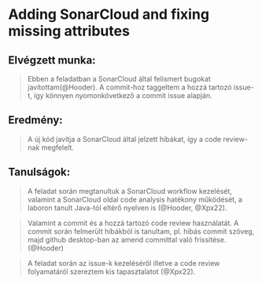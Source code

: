 # Adding SonarCloud and fixing missing attributes

## Elvégzett munka:
> Ebben a feladatban a SonarCloud által felismert bugokat javítottam(@Hooder). A commit-hoz taggeltem a hozzá tartozó issue-t, így könnyen nyomonkövetkező a commit issue alapján.

## Eredmény:
> A új kód javítja a SonarCloud által jelzett hibákat, így a code review-nak megfelelt.

## Tanulságok:

> A feladat során megtanultuk a SonarCloud workflow kezelését, valamint a SonarCloud oldal code analysis hatékony működését, a laboron tanult Java-tól eltérő nyelven is (@Hooder, @Xpx22).

> Valamint a commit és a hozzá tartozó code review használatát. A commit során felmerült hibákból is tanultam, pl. hibás commit szöveg, majd github desktop-ban az amend committal való frissítése. (@Hooder)

> A feladat során az issue-k kezeléséről illetve a code review folyamatáról szereztem kis tapasztalatot (@Xpx22).